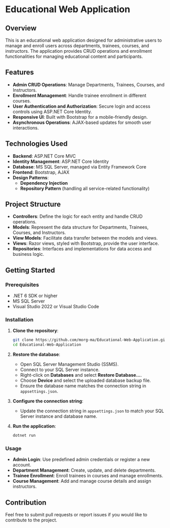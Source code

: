 
# Educational Web Application

## Overview

This is an educational web application designed for administrative users to manage and enroll users across departments, trainees, courses, and instructors. The application provides CRUD operations and enrollment functionalities for managing educational content and participants.

## Features

- **Admin CRUD Operations**: Manage Departments, Trainees, Courses, and Instructors.
- **Enrollment Management**: Handle trainee enrollment in different courses.
- **User Authentication and Authorization**: Secure login and access controls using ASP.NET Core Identity.
- **Responsive UI**: Built with Bootstrap for a mobile-friendly design.
- **Asynchronous Operations**: AJAX-based updates for smooth user interactions.

## Technologies Used

- **Backend**: ASP.NET Core MVC
- **Identity Management**: ASP.NET Core Identity
- **Database**: MS SQL Server, managed via Entity Framework Core
- **Frontend**: Bootstrap, AJAX
- **Design Patterns**:
  - **Dependency Injection**
  - **Repository Pattern** (handling all service-related functionality)

## Project Structure

- **Controllers**: Define the logic for each entity and handle CRUD operations.
- **Models**: Represent the data structure for Departments, Trainees, Courses, and Instructors.
- **View Models**: Facilitate data transfer between the models and views.
- **Views**: Razor views, styled with Bootstrap, provide the user interface.
- **Repositories**: Interfaces and implementations for data access and business logic.

## Getting Started

### Prerequisites

- .NET 6 SDK or higher
- MS SQL Server
- Visual Studio 2022 or Visual Studio Code

### Installation

1. **Clone the repository**:
   ```bash
   git clone https://github.com/morg-ma/Educational-Web-Application.git
   cd Educational-Web-Application
   ```

2. **Restore the database**:
   - Open SQL Server Management Studio (SSMS).
   - Connect to your SQL Server instance.
   - Right-click on **Databases** and select **Restore Database...**.
   - Choose **Device** and select the uploaded database backup file.
   - Ensure the database name matches the connection string in `appsettings.json`.

3. **Configure the connection string**:
   - Update the connection string in `appsettings.json` to match your SQL Server instance and database name.

4. **Run the application**:
   ```bash
   dotnet run
   ```

### Usage

- **Admin Login**: Use predefined admin credentials or register a new account.
- **Department Management**: Create, update, and delete departments.
- **Trainee Enrollment**: Enroll trainees in courses and manage enrollments.
- **Course Management**: Add and manage course details and assign instructors.

## Contribution

Feel free to submit pull requests or report issues if you would like to contribute to the project.
